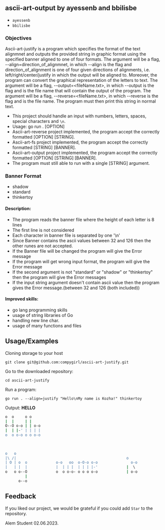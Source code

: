 ## ascii-art-output by ayessenb and bbilisbe
* `ayessenb` 
* `bbilisbe` 

### Objectives

Ascii-art-justify is a program which specifies the format of the text alignmnet and outputs the provided string in graphic format using the specified banner aligned to one of four formats.
The argument will be a flag, --align=direction_of_alignmnet, in which --align is the flag and direction_of_alignment is one of four given directions of alignments, i.e. left/right/center/justify in which the output will be aligned to.
Moreover, the program can convert the graphical representation of the letters to text.
The argument will be a flag, --output=<fileName.txt>, in which --output is the flag and  <fileName> is the file name that will contain the output of the program.
The argument will be a flag, --reverse=<fileName.txt>, in which --reverse is the flag and <fileName> is the file name. The program must then print this string in normal text.


- This project should handle an input with numbers, letters, spaces, special characters and `\n`.
- Usage: go run . [OPTION]
- Ascii-art-reverse project implemented, the program accept the correctly formatted [OPTION] [STRING].
- Ascii-art-fs project implemented, the program accept the correctly formatted [STRING] [BANNER].
- Ascii-art-output project implemented, the program accept the correctly formatted [OPTION] [STRING] [BANNER].
- The program must still able to run with a single [STRING] argument.


### Banner Format

* shadow
* standard
* thinkertoy

#### Description:


* The program reads the banner file where the height of each letter is 8 lines
* The first line is not considered
* Each character in banner file is separated by one '\n'
* Since Banner contains the ascii values between 32 and 126 then the other runes are not accepted.
* If the Banner file will be changed the program will give the Error message
* If the program will get wrong input format, the program will give the Error message
* If the second argument is not "standard" or "shadow" or "thinkertoy" then the program will give the Error messages
* If the input string argument doesn't contain ascii value then the program gives the Error message.(between 32 and 126 (both included))


#### Improved skills:
* go lang programming skills 
* usage of string libraries of Go
* handling new line char.
* usage of many functions and files


## Usage/Examples
Cloning storage to your host
```CMD/Terminal 
git clone git@github.com:compygirl/ascii-art-justify.git
```
Go to the downloaded repository:

```CMD/Terminal 
cd ascii-art-justify
```
Run a program:
```CMD/Terminal 
go run . --align=justify "Hello\nMy name is Kozha!" thinkertoy
```


Output: __HELLO__
```bash         
o  o     o o     
|  |     | |     
O--O o-o | | o-o 
|  | |-' | | | | 
o  o o-o o o o-o 
                 
                 
                                                                                
o   o                                                                    o  o         o         o 
|\ /|                                                  o                 | /          |         | 
| O | o  o             o-o   oo  o-O-o o-o               o-o             OO   o-o o-o O--o  oo  o 
|   | |  |             |  | | |  | | | |-'             |  \              | \  | |  /  |  | | |    
o   o o--O             o  o o-o- o o o o-o             | o-o             o  o o-o o-o o  o o-o- O 
         |                                                                                        
      o--o                                                                                                         
```





## Feedback

If you liked our project, we would be grateful if you could add `Star` to the repository.

Alem Student
02.06.2023.
